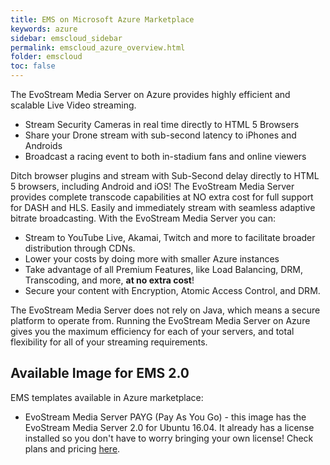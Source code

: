 ```yaml
---
title: EMS on Microsoft Azure Marketplace
keywords: azure
sidebar: emscloud_sidebar
permalink: emscloud_azure_overview.html
folder: emscloud
toc: false
---
```


The EvoStream Media Server on Azure provides highly efficient and scalable Live Video streaming.

- Stream Security Cameras in real time directly to HTML 5 Browsers
- Share your Drone stream with sub-second latency to iPhones and Androids
- Broadcast a racing event to both in-stadium fans and online viewers

Ditch browser plugins and stream with Sub-Second delay directly to HTML 5 browsers, including Android and iOS! The EvoStream Media Server provides complete transcode capabilities at NO extra cost for full support for DASH and HLS. Easily and immediately stream with seamless adaptive bitrate broadcasting. With the EvoStream Media Server you can:

- Stream to YouTube Live, Akamai, Twitch and more to facilitate broader distribution through CDNs.
- Lower your costs by doing more with smaller Azure instances
- Take advantage of all Premium Features, like Load Balancing, DRM, Transcoding, and more, **at no extra cost**!
- Secure your content with Encryption, Atomic Access Control, and DRM.

The EvoStream Media Server does not rely on Java, which means a secure platform to operate from. Running the EvoStream Media Server on Azure gives you the maximum efficiency for each of your servers, and total flexibility for all of your streaming requirements.



## Available Image for EMS 2.0

EMS templates available in Azure marketplace:

- EvoStream Media Server PAYG (Pay As You Go) - this image has the  EvoStream Media Server 2.0 for Ubuntu 16.04. It already has a license installed so you don't have to worry bringing your own license! Check plans and pricing [here](https://azuremarketplace.microsoft.com/en-us/marketplace/apps/evostream-inc.evostream-media-server?tab=PlansAndPrice).


